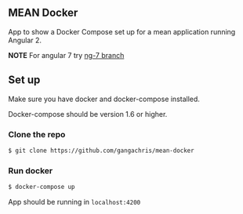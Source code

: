 ## MEAN Docker
App to show a Docker Compose set up for a mean application running Angular 2.

**NOTE** For angular 7 try [ng-7 branch](https://github.com/gangachris/mean-docker/tree/ng-7)

## Set up
Make sure you have docker and docker-compose installed.

Docker-compose should be version 1.6 or higher.

### Clone the repo
```bash
$ git clone https://github.com/gangachris/mean-docker
```
 ### Run docker
 ```bash
 $ docker-compose up
 ```

 App should be running in `localhost:4200`
